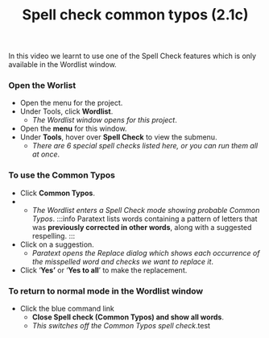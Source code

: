 ﻿---
title: Spell check common typos (2.1c)
---
In this video we learnt to use one of the Spell Check features which is only available in the Wordlist window.
### Open the Worlist
-   Open the menu for the project.
-   Under Tools, click **Wordlist**.  
    -  *The Wordlist window opens for this project*.
-   Open the **menu** for this window.
-   Under **Tools**, hover over **Spell Check** to view the submenu.  
    -  *There are 6 special spell checks listed here, or you can run them all at once*.

### To use the Common Typos
-   Click **Common Typos**.  
-    - *The Wordlist enters a Spell Check mode showing probable Common Typos*.
:::info
Paratext lists words containing a pattern of letters that was **previously corrected in other words**, along with a suggested respelling.
:::
-   Click on a suggestion.  
    - *Paratext opens the Replace dialog which shows each occurrence of the misspelled word and checks we want to replace it*.
-   Click ‘**Yes’** or ‘**Yes to all**’ to make the replacement.

### To return to normal mode in the Wordlist window
-   Click the blue command link
    -  **Close Spell check (Common Typos) and show all words**.  
    -  *This switches off the Common Typos spell check*.test